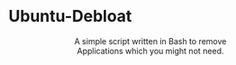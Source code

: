 <br>
<h1>Ubuntu-Debloat</h1>
<p align="center">A simple script written in Bash to remove<br>Applications which you might not need.
<br>

